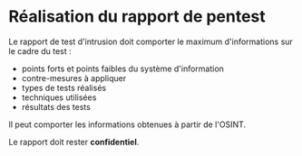 # Réalisation du rapport de pentest

Le rapport de test d'intrusion doit comporter le maximum d'informations sur le cadre du test :
* points forts et points faibles du système d'information
* contre-mesures à appliquer
* types de tests réalisés
* techniques utilisées
* résultats des tests

Il peut comporter les informations obtenues à partir de l'OSINT.

Le rapport doit rester **confidentiel**.